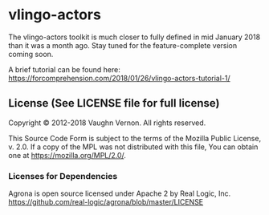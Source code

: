 # vlingo-actors
The vlingo-actors toolkit is much closer to fully defined in mid January 2018 than it was a month ago. Stay tuned for the feature-complete version coming soon.

A brief tutorial can be found here: https://forcomprehension.com/2018/01/26/vlingo-actors-tutorial-1/

License (See LICENSE file for full license)
-------------------------------------------
Copyright © 2012-2018 Vaughn Vernon. All rights reserved.

This Source Code Form is subject to the terms of the
Mozilla Public License, v. 2.0. If a copy of the MPL
was not distributed with this file, You can obtain
one at https://mozilla.org/MPL/2.0/.


### Licenses for Dependencies

Agrona is open source licensed under Apache 2 by Real Logic, Inc.
https://github.com/real-logic/agrona/blob/master/LICENSE
